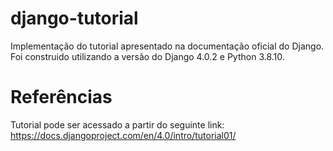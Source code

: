 # django-tutorial
Implementação do tutorial apresentado na documentação oficial do Django. Foi construido utilizando a versão do Django 4.0.2 e Python 3.8.10.
# Referências
Tutorial pode ser acessado a partir do seguinte link: https://docs.djangoproject.com/en/4.0/intro/tutorial01/
